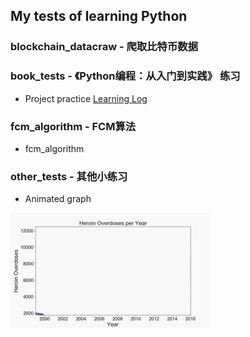 ## My tests of learning Python

###  blockchain_datacraw - 爬取比特币数据

### book_tests - 《Python编程：从入门到实践》 练习

<!-- - <desc>Most-Starred Python Projects on GitHub
![Python Projects](./learnPython/book_tests/project_practice/data_visualization/chapter17_use_API/python_repos.svg)
<img src="https://github.com/iPine/learnPython/book_tests/project_practice/data_visualization/chapter17_use_API/python_repos.svg?sanitize=true"> -->

- Project practice
[Learning Log](https://learninglog-ipine.herokuapp.com/)

### fcm_algorithm - FCM算法
- fcm_algorithm

### other_tests - 其他小练习
- Animated graph

![HeroinOverdosesJumpy](https://github.com/iPine/learnPython/blob/master/other_tests/animated_graphs/HeroinOverdosesJumpy.gif)